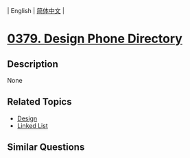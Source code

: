 
| English | [简体中文](README.md) |
# [0379. Design Phone Directory](https://leetcode-cn.com/problems/design-phone-directory/)
## Description
None
## Related Topics
- [Design](https://leetcode-cn.com/tag/design)
- [Linked List](https://leetcode-cn.com/tag/linked-list)
## Similar Questions

